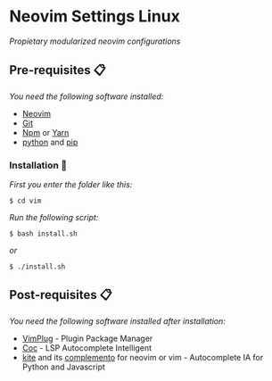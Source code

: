 # Neovim Settings Linux

_Propietary modularized neovim configurations_

## Pre-requisites 📋

_You need the following software installed:_

 * [Neovim](https://github/com/neovim/neovim/wiki/Installing-Neovim)
 * [Git](https://git-scm.com/download/linux)
 * [Npm](https://www.npmjs.com/get-npm) or [Yarn](https://classic.yarnpkg.com/en/docs/install/)
 * [python](https://www.python.org/downloads/) and [pip](https://tecnonucleous.com/2018/01/28/como-instalar-pip-para-python-en-windows-mac-y-linux/)

### Installation 🔧

_First you enter the folder like this:_
```
$ cd vim
```
_Run the following script:_
```
$ bash install.sh
```
_or_
```
$ ./install.sh
```
## Post-requisites 📋

_You need the following software installed after installation:_

 * [VimPlug](https://github.com/junegunn/vim-plug) - Plugin Package Manager
 * [Coc](https://github.com/neoclide/coc.nvim) - LSP Autocomplete Intelligent 
 * [kite](https://www.kite.com/integrations/vim) and its [complemento](https://github.com/kiteco/vim-plugin/blob/master/DEVELOPMENT.md) for neovim or vim - Autocomplete IA for Python and Javascript 


